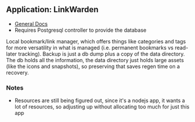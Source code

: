 ## Application: LinkWarden

- [General Docs](https://docs.linkwarden.app/)
- Requires Postgresql controller to provide the database

Local bookmark/link manager, which offers things like categories and tags for more
versatility in what is managed (i.e. permanent bookmarks vs read-later tracking).
Backup is just a db dump plus a copy of the data directory.  The db holds all the
information, the data directory just holds large assets (like the icons and 
snapshots), so preserving that saves regen time on a recovery.

### Notes

- Resources are still being figured out, since it's a nodejs app, it wants a lot of
  resources, so adjusting up without allocating too much for just this app
